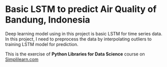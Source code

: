 # Basic LSTM to predict Air Quality of Bandung, Indonesia

Deep learning model using in this project is basic LSTM for time series data. In this project, I need to preprocess the data by interpolating outliers to training LSTM model for prediction.

This is the exercise of **Python Libraries for Data Science** course on [Simplilearn.com](https://www.simplilearn.com/)
